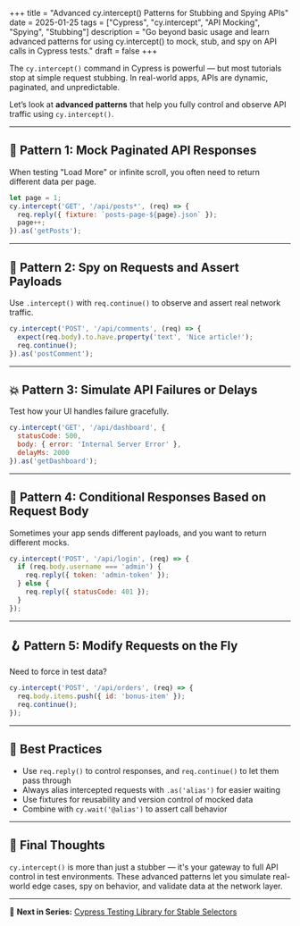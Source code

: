 +++
title = "Advanced cy.intercept() Patterns for Stubbing and Spying APIs"
date = 2025-01-25
tags = ["Cypress", "cy.intercept", "API Mocking", "Spying", "Stubbing"]
description = "Go beyond basic usage and learn advanced patterns for using cy.intercept() to mock, stub, and spy on API calls in Cypress tests."
draft = false
+++

The `cy.intercept()` command in Cypress is powerful — but most tutorials stop at simple request stubbing. In real-world apps, APIs are dynamic, paginated, and unpredictable.

Let’s look at **advanced patterns** that help you fully control and observe API traffic using `cy.intercept()`.

---

## 🔁 Pattern 1: Mock Paginated API Responses

When testing "Load More" or infinite scroll, you often need to return different data per page.

```js
let page = 1;
cy.intercept('GET', '/api/posts*', (req) => {
  req.reply({ fixture: `posts-page-${page}.json` });
  page++;
}).as('getPosts');
```

---

## 🧪 Pattern 2: Spy on Requests and Assert Payloads

Use `.intercept()` with `req.continue()` to observe and assert real network traffic.

```js
cy.intercept('POST', '/api/comments', (req) => {
  expect(req.body).to.have.property('text', 'Nice article!');
  req.continue();
}).as('postComment');
```

---

## 💥 Pattern 3: Simulate API Failures or Delays

Test how your UI handles failure gracefully.

```js
cy.intercept('GET', '/api/dashboard', {
  statusCode: 500,
  body: { error: 'Internal Server Error' },
  delayMs: 2000
}).as('getDashboard');
```

---

## 🧬 Pattern 4: Conditional Responses Based on Request Body

Sometimes your app sends different payloads, and you want to return different mocks.

```js
cy.intercept('POST', '/api/login', (req) => {
  if (req.body.username === 'admin') {
    req.reply({ token: 'admin-token' });
  } else {
    req.reply({ statusCode: 401 });
  }
});
```

---

## 🪝 Pattern 5: Modify Requests on the Fly

Need to force in test data?

```js
cy.intercept('POST', '/api/orders', (req) => {
  req.body.items.push({ id: 'bonus-item' });
  req.continue();
});
```

---

## 🧠 Best Practices

- Use `req.reply()` to control responses, and `req.continue()` to let them pass through
- Always alias intercepted requests with `.as('alias')` for easier waiting
- Use fixtures for reusability and version control of mocked data
- Combine with `cy.wait('@alias')` to assert call behavior

---

## 🚀 Final Thoughts

`cy.intercept()` is more than just a stubber — it's your gateway to full API control in test environments. These advanced patterns let you simulate real-world edge cases, spy on behavior, and validate data at the network layer.

---

🔗 **Next in Series:** [Cypress Testing Library for Stable Selectors](/posts/cypress-testing-library-stable-selectors/)
